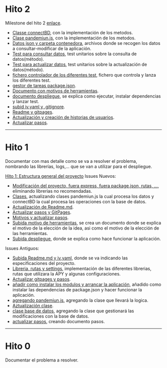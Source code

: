 # Hito 2

Milestone del hito 2 [enlace](https://github.com/DanielRuizMed/PAndemium/milestone/7).

- [Classe connectBD](https://github.com/DanielRuizMed/PAndemium/issues/27), con la implementación de los metodos.
- [Clase pandemiun.js](https://github.com/DanielRuizMed/PAndemium/issues/28), con la implementación de los metodos.
- [Datos json y carpeta contenedora](https://github.com/DanielRuizMed/PAndemium/issues/29), archivos donde se recogen los datos a consultar-modificar de la aplicación.
- [Test para consultar datos](https://github.com/DanielRuizMed/PAndemium/issues/30), test unitarios sobre la consulta de datos(método).
- [Test para actualizar datos](https://github.com/DanielRuizMed/PAndemium/issues/31), test unitarios sobre la actualización de datos(método).
- [fichero controlador de los diferentes test](https://github.com/DanielRuizMed/PAndemium/issues/32), fichero que controla y lanza los diferentes test.
- [gestor de tareas package.json](https://github.com/DanielRuizMed/PAndemium/issues/33).
- [Documento con motivos de herramientas](https://github.com/DanielRuizMed/PAndemium/issues/34).
- [documento despliegue](https://github.com/DanielRuizMed/PAndemium/issues/35), se explica como ejecutar, instalar dependencias y lanzar test.
- [subid iv.yaml y .gitignore](https://github.com/DanielRuizMed/PAndemium/issues/36).
- [Readme y gitpages](https://github.com/DanielRuizMed/PAndemium/issues/37).
- [Actualización y creación de historias de usuarios](https://github.com/DanielRuizMed/PAndemium/issues/42).
- [Actualizar pasos](https://github.com/DanielRuizMed/PAndemium/issues/43).
 
---

# Hito 1
Documentar con mas detalle como se va a resolver el problema, nombrando
las librerías, logs,... que se van a utilizar para el despliegue.

[Hito 1: Estructura general del proyecto](https://github.com/DanielRuizMed/PAndemium/milestone/6)
Issues Nuevos:
- [Modificación del proyecto, fuera express, fuera package.json, rutas, ...](https://github.com/DanielRuizMed/PAndemium/issues/19), eliminando librerias no recomendadas.
- [Clases](https://github.com/DanielRuizMed/PAndemium/issues/20), actualizando clases pandemiun.js la cual procesa los datos y connectBD la cual procesa las operaciones con la base de datos.
- [Actualización de Readme.md](https://github.com/DanielRuizMed/PAndemium/issues/21).
- [Actualizar pasos y GitPages](https://github.com/DanielRuizMed/PAndemium/issues/22).
- [Motivos y actualizar pasos](https://github.com/DanielRuizMed/PAndemium/issues/23).
- [Subida motivo de herramientas](https://github.com/DanielRuizMed/PAndemium/issues/24), se crea un documento donde se explica el motivo de la elección de la idea, asi como el motivo de la elección de las herramientas.
- [Subida despliegue](https://github.com/DanielRuizMed/PAndemium/issues/26), donde se explica como hace funcionar la aplicación.

Issues Antiguos:
- [Subida Readme.md y iv.yaml](https://github.com/DanielRuizMed/PAndemium/issues/6), donde se va indicando las especificaciones del proyecto.
- [Libreria, rutas y settings](https://github.com/DanielRuizMed/PAndemium/issues/8), implementación de las diferentes librerias, rutas que utilizara la APY y algunas configuraciones.
- [Actualizar gitpages y pasos](https://github.com/DanielRuizMed/PAndemium/issues/14).
- [añadir como instalar los modulos y arrancar la aplicación](https://github.com/DanielRuizMed/PAndemium/issues/13), añadido como instalar las dependencias de package.json y hacer funcionar la aplicación.
- [agregando pandemiun.js](https://github.com/DanielRuizMed/PAndemium/issues/10), agregando la clase que llevará la logica.
- [Aztualización clase](https://github.com/DanielRuizMed/PAndemium/issues/9).
- [clase base de datos](https://github.com/DanielRuizMed/PAndemium/issues/11), agregando la clase que gestionará las modificaciones con la base de datos.
- [actualizar pasos](https://github.com/DanielRuizMed/PAndemium/issues/18), creando documento pasos.

---

# Hito 0
Documentar el problema a resolver.
